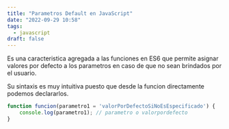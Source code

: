 ```yaml
---
title: "Parametros Default en JavaScript"
date: "2022-09-29 10:58"
tags: 
  - javascript
draft: false
---
```

Es una caracteristica agregada a las funciones en ES6 que permite asignar valores por defecto a los parametros en caso de que no sean brindados por el usuario.

Su sintaxis es muy intuitiva puesto que desde la funcion directamente podemos declararlos.

```JavaScript
function funcion(parametro1 = 'valorPorDefectoSiNoEsEspecificado') {
	console.log(parametro1); // parametro o valorpordefecto
}
```

